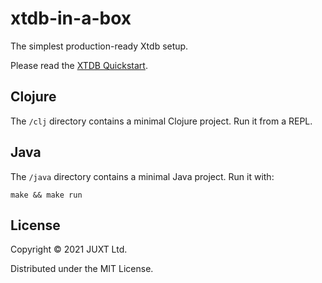 # xtdb-in-a-box

The simplest production-ready Xtdb setup.

Please read the [XTDB Quickstart](https://xtdb.com/tutorials/quickstart/).

## Clojure

The `/clj` directory contains a minimal Clojure project. Run it from a REPL.

## Java

The `/java` directory contains a minimal Java project. Run it with:

```shell
make && make run
```

## License

Copyright © 2021 JUXT Ltd.

Distributed under the MIT License.
